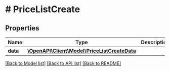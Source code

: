 # # PriceListCreate

## Properties

Name | Type | Description | Notes
------------ | ------------- | ------------- | -------------
**data** | [**\OpenAPI\Client\Model\PriceListCreateData**](PriceListCreateData.md) |  |

[[Back to Model list]](../../README.md#models) [[Back to API list]](../../README.md#endpoints) [[Back to README]](../../README.md)
